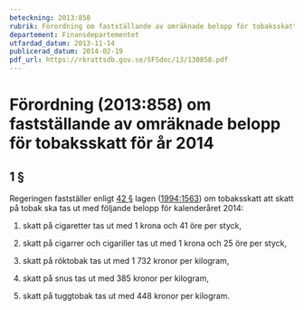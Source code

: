 ```yaml
---
beteckning: 2013:858
rubrik: Förordning om fastställande av omräknade belopp för tobaksskatt för år 2014
departement: Finansdepartementet
utfardad_datum: 2013-11-14
publicerad_datum: 2014-02-19
pdf_url: https://rkrattsdb.gov.se/SFSdoc/13/130858.pdf
---
```


# Förordning (2013:858) om fastställande av omräknade belopp för tobaksskatt för år 2014

## 1 §

Regeringen fastställer enligt [42 §](#42) lagen ([1994:1563](https://selex.se/eli/sfs/1994/1563)) om tobaksskatt att skatt på tobak ska tas ut med följande belopp för kalenderåret 2014:

1. skatt på cigaretter tas ut med 1 krona och 41 öre per styck,

2. skatt på cigarrer och cigariller tas ut med 1 krona och 25 öre per styck,

3. skatt på röktobak tas ut med 1 732 kronor per kilogram,

4. skatt på snus tas ut med 385 kronor per kilogram,

5. skatt på tuggtobak tas ut med 448 kronor per kilogram.
